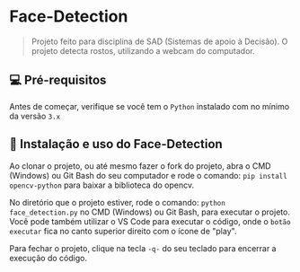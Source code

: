 # Face-Detection

> Projeto feito para disciplina de SAD (Sistemas de apoio à Decisão). O projeto detecta rostos, utilizando a webcam do computador.

## 💻 Pré-requisitos

Antes de começar, verifique se você tem o `Python` instalado com no mínimo da versão `3.x`

## 🚀 Instalação e uso do Face-Detection

Ao clonar o projeto, ou até mesmo fazer o fork do projeto, abra o CMD (Windows) ou Git Bash do seu computador e rode o comando:
`pip install opencv-python`
para baixar a biblioteca do opencv.

No diretório que o projeto estiver, rode o comando:
`python face_detection.py`
no CMD (Windows) ou Git Bash, para executar o projeto. Você pode também utilizar o VS Code para executar o código, onde o `botão executar` fica no canto superior direito com o ícone de "play".

Para fechar o projeto, clique na tecla `-q-` do seu teclado para encerrar a execução do código.
